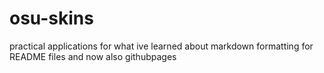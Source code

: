 # osu-skins
practical applications for what ive learned about markdown formatting for README files
and now also githubpages
